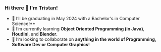 ### Hi there 👋 I'm Tristan!
- 🔭 I’ll be graduating in May 2024 with a Bachelor's in Computer Science!**
- 🌱 I’m currently learning **Object Oriented Programming (in Java)**, **Houdini**, and **Blender**.
- 👯 I’m looking to collaborate on **anything in the world of Programming, Software Dev or Computer Graphics!**
